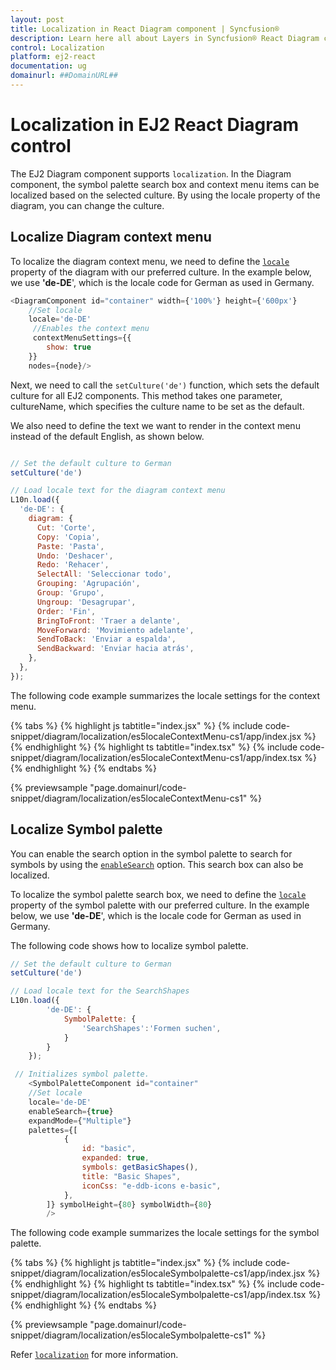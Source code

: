 ```yaml
---
layout: post
title: Localization in React Diagram component | Syncfusion®
description: Learn here all about Layers in Syncfusion® React Diagram component of Syncfusion Essential® JS 2 and more.
control: Localization 
platform: ej2-react
documentation: ug
domainurl: ##DomainURL##
---
```


# Localization in EJ2 React Diagram control

The EJ2 Diagram component supports `localization`. In the Diagram component, the symbol palette search box and context menu items can be localized based on the selected culture. By using the locale property of the diagram, you can change the culture.

## Localize Diagram context menu

To localize the diagram context menu, we need to define the [`locale`](https://ej2.syncfusion.com/react/documentation/api/diagram/#locale) property of the diagram with our preferred culture. In the example below, we use **'de-DE**', which is the locale code for German as used in Germany.

```javascript
<DiagramComponent id="container" width={'100%'} height={'600px'} 
    //Set locale
    locale='de-DE'
     //Enables the context menu
     contextMenuSettings={{
        show: true
    }}
    nodes={node}/>
```

Next, we need to call the `setCulture('de')` function, which sets the default culture for all EJ2 components. This method takes one parameter, cultureName, which specifies the culture name to be set as the default.

We also need to define the text we want to render in the context menu instead of the default English, as shown below.

```javascript

// Set the default culture to German
setCulture('de')

// Load locale text for the diagram context menu
L10n.load({
  'de-DE': {
    diagram: {
      Cut: 'Corte',
      Copy: 'Copia',
      Paste: 'Pasta',
      Undo: 'Deshacer',
      Redo: 'Rehacer',
      SelectAll: 'Seleccionar todo',
      Grouping: 'Agrupación',
      Group: 'Grupo',
      Ungroup: 'Desagrupar',
      Order: 'Fin',
      BringToFront: 'Traer a delante',
      MoveForward: 'Movimiento adelante',
      SendToBack: 'Enviar a espalda',
      SendBackward: 'Enviar hacia atrás',
    },
  },
});

```

The following code example summarizes the locale settings for the context menu.

{% tabs %}
{% highlight js tabtitle="index.jsx" %}
{% include code-snippet/diagram/localization/es5localeContextMenu-cs1/app/index.jsx %}
{% endhighlight %}
{% highlight ts tabtitle="index.tsx" %}
{% include code-snippet/diagram/localization/es5localeContextMenu-cs1/app/index.tsx %}
{% endhighlight %}
{% endtabs %}

 {% previewsample "page.domainurl/code-snippet/diagram/localization/es5localeContextMenu-cs1" %}

## Localize Symbol palette

You can enable the search option in the symbol palette to search for symbols by using the [`enableSearch`](../api/diagram/symbolPaletteModel/#enablesearch) option. This search box can also be localized.

To localize the symbol palette search box, we need to define the [`locale`](https://ej2.syncfusion.com/react/documentation/api/diagram/symbolPaletteModel/#enablesearch) property of the symbol palette with our preferred culture. In the example below, we use **'de-DE**', which is the locale code for German as used in Germany.

The following code shows how to localize symbol palette.

```javascript
// Set the default culture to German
setCulture('de')

// Load locale text for the SearchShapes
L10n.load({
        'de-DE': {
            SymbolPalette: {
                'SearchShapes':'Formen suchen',
            }
        }
    });

 // Initializes symbol palette.
    <SymbolPaletteComponent id="container" 
    //Set locale
    locale='de-DE'
    enableSearch={true}
    expandMode={"Multiple"} 
    palettes={[
            {
                id: "basic",
                expanded: true,
                symbols: getBasicShapes(),
                title: "Basic Shapes",
                iconCss: "e-ddb-icons e-basic",
            },
        ]} symbolHeight={80} symbolWidth={80}
        />

```

The following code example summarizes the locale settings for the symbol palette.

{% tabs %}
{% highlight js tabtitle="index.jsx" %}
{% include code-snippet/diagram/localization/es5localeSymbolpalette-cs1/app/index.jsx %}
{% endhighlight %}
{% highlight ts tabtitle="index.tsx" %}
{% include code-snippet/diagram/localization/es5localeSymbolpalette-cs1/app/index.tsx %}
{% endhighlight %}
{% endtabs %}

 {% previewsample "page.domainurl/code-snippet/diagram/localization/es5localeSymbolpalette-cs1" %}

Refer [`localization`](https://ej2.syncfusion.com/react/documentation/common/globalization/localization) for more information.


